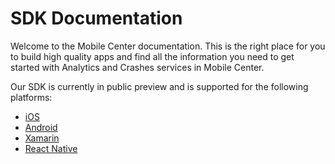 # SDK Documentation

Welcome to the Mobile Center documentation. This is the right place for you to build high quality apps and find all the information you need to get started with Analytics and Crashes services in Mobile Center.

Our SDK is currently in public preview and is supported for the following platforms:

* [iOS](/sdk/getting-started/ios)
* [Android](/sdk/getting-started/android)
* [Xamarin](/sdk/getting-started/xamarin)
* [React Native](/sdk/getting-started/react-native)
